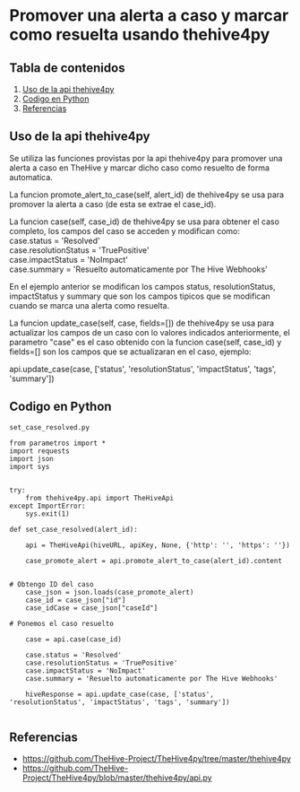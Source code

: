 # Promover una alerta a caso y marcar como resuelta usando thehive4py



## Tabla de contenidos

1. [Uso de la api thehive4py](#uso-de-la-api-thehive4py)
2. [Codigo en Python](#codigo-en-python)
3. [Referencias](#referencias)


## Uso de la api thehive4py

Se utiliza las funciones provistas por la api thehive4py para promover una alerta a caso en 
TheHive y marcar dicho caso como resuelto de forma automatica.

La funcion promote_alert_to_case(self, alert_id) de thehive4py se usa para promover
la alerta a caso (de esta se extrae el case_id).

La funcion case(self, case_id) de thehive4py se usa para obtener el caso completo,
los campos del caso se acceden y modifican como:
<br />    case.status = 'Resolved'
<br />    case.resolutionStatus = 'TruePositive'
<br />    case.impactStatus = 'NoImpact'
<br />    case.summary = 'Resuelto automaticamente por The Hive Webhooks'

En el ejemplo anterior se modifican los campos status, resolutionStatus, impactStatus
y summary que son los campos tipicos que se modifican cuando se marca una alerta como resuelta.

La funcion update_case(self, case, fields=[]) de thehive4py se usa para actualizar 
los campos de un caso con lo valores indicados anteriormente, el parametro "case" es 
el caso obtenido con la funcion  case(self, case_id) y fields=[] son los campos que se actualizaran 
en el caso, ejemplo: 

api.update_case(case, ['status', 'resolutionStatus', 'impactStatus', 'tags', 'summary'])



## Codigo en Python 

`set_case_resolved.py`

```
from parametros import *
import requests
import json
import sys


try:
    from thehive4py.api import TheHiveApi
except ImportError:
    sys.exit(1)

def set_case_resolved(alert_id):

    api = TheHiveApi(hiveURL, apiKey, None, {'http': '', 'https': ''})

    case_promote_alert = api.promote_alert_to_case(alert_id).content


# Obtengo ID del caso
    case_json = json.loads(case_promote_alert)
    case_id = case_json["id"]
    case_idCase = case_json["caseId"]

# Ponemos el caso resuelto

    case = api.case(case_id)

    case.status = 'Resolved'
    case.resolutionStatus = 'TruePositive'
    case.impactStatus = 'NoImpact'
    case.summary = 'Resuelto automaticamente por The Hive Webhooks'

    hiveResponse = api.update_case(case, ['status', 'resolutionStatus', 'impactStatus', 'tags', 'summary'])
  
```


## Referencias

*  https://github.com/TheHive-Project/TheHive4py/tree/master/thehive4py
*  https://github.com/TheHive-Project/TheHive4py/blob/master/thehive4py/api.py


